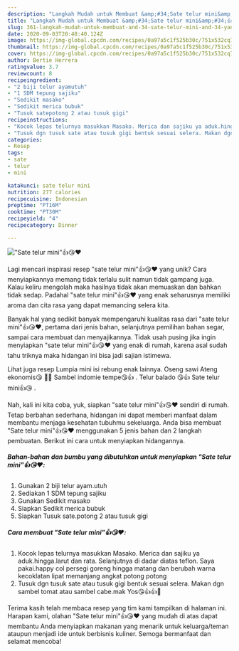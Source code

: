 ```yaml
---
description: "Langkah Mudah untuk Membuat &amp;#34;Sate telur mini&amp;#34;👍😘❤️ yang Bisa Manjain Lidah"
title: "Langkah Mudah untuk Membuat &amp;#34;Sate telur mini&amp;#34;👍😘❤️ yang Bisa Manjain Lidah"
slug: 361-langkah-mudah-untuk-membuat-and-34-sate-telur-mini-and-34-yang-bisa-manjain-lidah
date: 2020-09-03T20:48:40.124Z
image: https://img-global.cpcdn.com/recipes/0a97a5c1f525b30c/751x532cq70/sate-telur-mini👍😘❤️-foto-resep-utama.jpg
thumbnail: https://img-global.cpcdn.com/recipes/0a97a5c1f525b30c/751x532cq70/sate-telur-mini👍😘❤️-foto-resep-utama.jpg
cover: https://img-global.cpcdn.com/recipes/0a97a5c1f525b30c/751x532cq70/sate-telur-mini👍😘❤️-foto-resep-utama.jpg
author: Bertie Herrera
ratingvalue: 3.7
reviewcount: 8
recipeingredient:
- "2 biji telur ayamutuh"
- "1 SDM tepung sajiku"
- "Sedikit masako"
- "Sedikit merica bubuk"
- "Tusuk satepotong 2 atau tusuk gigi"
recipeinstructions:
- "Kocok lepas telurnya masukkan Masako. Merica dan sajiku ya aduk.hingga.larut dan rata. Selanjutnya di dadar diatas teflon. Saya pakai.happy col persegi goreng hingga matang dan berubah warna kecoklatan lipat memanjang angkat potong potong"
- "Tusuk dgn tusuk sate atau tusuk gigi bentuk sesuai selera. Makan dgn sambel tomat atau sambel cabe.mak Yos😘👍👍🤭"
categories:
- Resep
tags:
- sate
- telur
- mini

katakunci: sate telur mini 
nutrition: 277 calories
recipecuisine: Indonesian
preptime: "PT16M"
cooktime: "PT30M"
recipeyield: "4"
recipecategory: Dinner

---
```



![&#34;Sate telur mini&#34;👍😘❤️](https://img-global.cpcdn.com/recipes/0a97a5c1f525b30c/751x532cq70/sate-telur-mini👍😘❤️-foto-resep-utama.jpg)

Lagi mencari inspirasi resep &#34;sate telur mini&#34;👍😘❤️ yang unik? Cara menyiapkannya memang tidak terlalu sulit namun tidak gampang juga. Kalau keliru mengolah maka hasilnya tidak akan memuaskan dan bahkan tidak sedap. Padahal &#34;sate telur mini&#34;👍😘❤️ yang enak seharusnya memiliki aroma dan cita rasa yang dapat memancing selera kita.

Banyak hal yang sedikit banyak mempengaruhi kualitas rasa dari &#34;sate telur mini&#34;👍😘❤️, pertama dari jenis bahan, selanjutnya pemilihan bahan segar, sampai cara membuat dan menyajikannya. Tidak usah pusing jika ingin menyiapkan &#34;sate telur mini&#34;👍😘❤️ yang enak di rumah, karena asal sudah tahu triknya maka hidangan ini bisa jadi sajian istimewa.

Lihat juga resep Lumpia mini isi rebung enak lainnya. Oseng sawi Ateng ekonomis😘 ️👍🏼 Sambel indomie tempe😘👍 ️. Telur balado ️😘👍 Sate telur mini👍😘 ️.


Nah, kali ini kita coba, yuk, siapkan &#34;sate telur mini&#34;👍😘❤️ sendiri di rumah. Tetap berbahan sederhana, hidangan ini dapat memberi manfaat dalam membantu menjaga kesehatan tubuhmu sekeluarga. Anda bisa membuat &#34;Sate telur mini&#34;👍😘❤️ menggunakan 5 jenis bahan dan 2 langkah pembuatan. Berikut ini cara untuk menyiapkan hidangannya.

<!--inarticleads1-->

##### Bahan-bahan dan bumbu yang dibutuhkan untuk menyiapkan &#34;Sate telur mini&#34;👍😘❤️:

1. Gunakan 2 biji telur ayam.utuh
1. Sediakan 1 SDM tepung sajiku
1. Gunakan Sedikit masako
1. Siapkan Sedikit merica bubuk
1. Siapkan Tusuk sate.potong 2 atau tusuk gigi




<!--inarticleads2-->

##### Cara membuat &#34;Sate telur mini&#34;👍😘❤️:

1. Kocok lepas telurnya masukkan Masako. Merica dan sajiku ya aduk.hingga.larut dan rata. Selanjutnya di dadar diatas teflon. Saya pakai.happy col persegi goreng hingga matang dan berubah warna kecoklatan lipat memanjang angkat potong potong
1. Tusuk dgn tusuk sate atau tusuk gigi bentuk sesuai selera. Makan dgn sambel tomat atau sambel cabe.mak Yos😘👍👍🤭




Terima kasih telah membaca resep yang tim kami tampilkan di halaman ini. Harapan kami, olahan &#34;Sate telur mini&#34;👍😘❤️ yang mudah di atas dapat membantu Anda menyiapkan makanan yang menarik untuk keluarga/teman ataupun menjadi ide untuk berbisnis kuliner. Semoga bermanfaat dan selamat mencoba!
